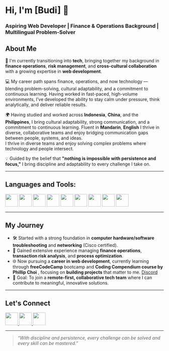 # Hi, I'm [Budi] 👋

### **Aspiring Web Developer | Finance & Operations Background | Multilingual Problem-Solver**

## About Me

🌱 I'm currently transitioning into **tech**, bringing together my background in **finance operations**, **risk management**, and **cross-cultural collaboration** with a growing expertise in **web development**.

💻 My career path spans finance, operations, and now technology — blending problem-solving, cultural adaptability, and a commitment to continuous learning. Having worked in fast-paced, high-volume environments, I’ve developed the ability to stay calm under pressure, think analytically, and deliver reliable results.

🌍 Having studied and worked across **Indonesia**, **China**, and the **Philippines**, I bring cultural adaptability, strong communication, and a commitment to continuous learning. Fluent in **Mandarin**, **English** I thrive in diverse, collaborative teams and enjoy bridging communication gaps between people, systems, and ideas.  
I thrive in diverse teams and enjoy solving complex problems where technology and people intersect.

💡 Guided by the belief that **"nothing is impossible with persistence and focus,"** I bring discipline and adaptability to every challenge I take on.

---

## Languages and Tools:

<p>
  <img src="https://cdn.jsdelivr.net/gh/devicons/devicon/icons/typescript/typescript-original.svg" width="40" height="40"/>
  <img src="https://cdn.jsdelivr.net/gh/devicons/devicon/icons/javascript/javascript-original.svg" width="40" height="40"/>
  <img src="https://cdn.jsdelivr.net/gh/devicons/devicon/icons/react/react-original.svg" width="40" height="40"/>
  <img src="https://cdn.jsdelivr.net/gh/devicons/devicon/icons/nodejs/nodejs-original.svg" width="40" height="40"/>
  <img src="https://cdn.jsdelivr.net/gh/devicons/devicon/icons/html5/html5-original.svg" width="40" height="40"/>
  <img src="https://cdn.jsdelivr.net/gh/devicons/devicon/icons/css3/css3-original.svg" width="40" height="40"/>
  <img src="https://cdn.jsdelivr.net/gh/devicons/devicon/icons/git/git-original.svg" width="40" height="40"/>
  <img src="https://cdn.jsdelivr.net/gh/devicons/devicon/icons/github/github-original.svg" width="40" height="40"/>
  <img src="https://cdn.jsdelivr.net/gh/devicons/devicon/icons/vscode/vscode-original.svg" width="40" height="40"/>
</p>

---

## My Journey

- 🛠️ Started with a strong foundation in **computer hardware/software troubleshooting** and **networking** (Cisco certified).
- 💼 Gained extensive experience managing **finance operations**, **transaction risk analysis**, and **process optimization**.
- 🌐 Now pursuing a **career in web development**, currently learning through **freeCodeCamp** bootcamp and **Coding Compendium course by Phillip Choi** , focusing on **building projects** that matter to me. [Discord](https://discord.gg/2qHVUd5a)
- 🎯 Goal: To join a **remote-first, collaborative tech team** where I can contribute to meaningful, innovative solutions.

---

## Let's Connect

<p>
  <a href="https://www.linkedin.com/in/budi-saputra-wijaya" target="_blank">
    <img src="https://cdn.jsdelivr.net/gh/devicons/devicon/icons/linkedin/linkedin-original.svg" width="40" height="40"/>
  </a>
  <a href="mailto:budiwijaya555@gmail.com">
    <img src="https://cdn-icons-png.flaticon.com/512/732/732200.png" width="40" height="40"/>
  </a>
  <a href="https://github.com/budiswijaya" target="_blank">
    <img src="https://cdn.jsdelivr.net/gh/devicons/devicon/icons/github/github-original.svg" width="40" height="40"/>
  </a>
</p>

---

> _“With discipline and persistence, every challenge can be solved and every skill can be mastered.”_

